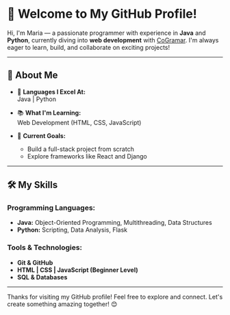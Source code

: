 # 👋 Welcome to My GitHub Profile!

Hi, I'm Maria — a passionate programmer with experience in **Java** and **Python**, currently diving into **web development** with [CoGramar](https://www.cogramar.com). I'm always eager to learn, build, and collaborate on exciting projects!

---

## 🚀 About Me

- 🌟 **Languages I Excel At:**  
  Java | Python

- 📚 **What I'm Learning:**  
  Web Development (HTML, CSS, JavaScript)  

- 🌱 **Current Goals:**  
  - Build a full-stack project from scratch  
  - Explore frameworks like React and Django  

---

## 🛠️ My Skills

### Programming Languages:
- **Java:** Object-Oriented Programming, Multithreading, Data Structures  
- **Python:** Scripting, Data Analysis, Flask  

### Tools & Technologies:
- **Git & GitHub**  
- **HTML | CSS | JavaScript (Beginner Level)**  
- **SQL & Databases**  

---

Thanks for visiting my GitHub profile! Feel free to explore and connect. Let's create something amazing together! 😊
